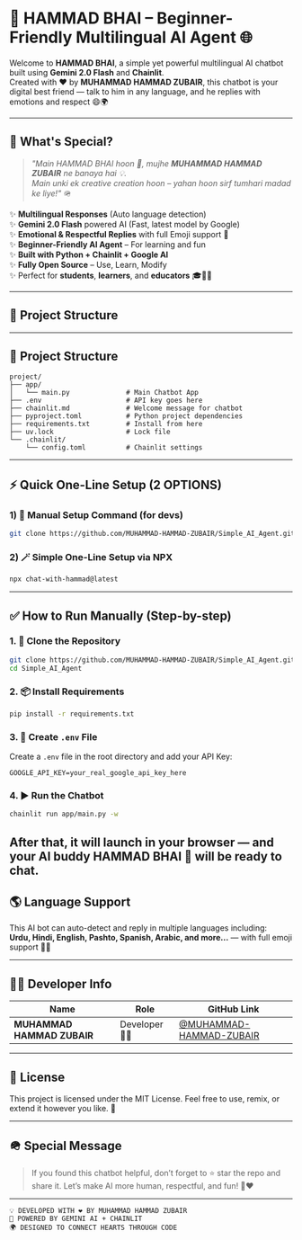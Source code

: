# 🤖 HAMMAD BHAI – Beginner-Friendly Multilingual AI Agent 🌐

Welcome to **HAMMAD BHAI**, a simple yet powerful multilingual AI chatbot built using **Gemini 2.0 Flash** and **Chainlit**.  
Created with ❤️ by **MUHAMMAD HAMMAD ZUBAIR**, this chatbot is your digital best friend — talk to him in any language, and he replies with emotions and respect 😄🌍

---

## 🧠 What's Special?

> *"Main HAMMAD BHAI hoon 🤖, mujhe **MUHAMMAD HAMMAD ZUBAIR** ne banaya hai 💡.  
> Main unki ek creative creation hoon – yahan hoon sirf tumhari madad ke liye!"* 🪖

✨ **Multilingual Responses** (Auto language detection)  
✨ **Gemini 2.0 Flash** powered AI (Fast, latest model by Google)  
✨ **Emotional & Respectful Replies** with full Emoji support 🥰  
✨ **Beginner-Friendly AI Agent** – For learning and fun  
✨ **Built with Python + Chainlit + Google AI**  
✨ **Fully Open Source** – Use, Learn, Modify  
✨ Perfect for **students**, **learners**, and **educators** 🎓👨‍🏫  

---

## 📂 Project Structure


---

## 📂 Project Structure

```
project/
├── app/
│   └── main.py              # Main Chatbot App
├── .env                     # API key goes here
├── chainlit.md              # Welcome message for chatbot
├── pyproject.toml           # Python project dependencies
├── requirements.txt         # Install from here
├── uv.lock                  # Lock file
└── .chainlit/
    └── config.toml          # Chainlit settings
```

---

## ⚡ Quick One-Line Setup (2 OPTIONS)

### 1) 🧪 Manual Setup Command (for devs)

```bash
git clone https://github.com/MUHAMMAD-HAMMAD-ZUBAIR/Simple_AI_Agent.git && cd Simple_AI_Agent && pip install -r requirements.txt && chainlit run app.py
```

### 2) 🪄 Simple One-Line Setup via NPX

```bash
npx chat-with-hammad@latest
```

---

## ✅ How to Run Manually (Step-by-step)

### 1. 🔐 Clone the Repository

```bash
git clone https://github.com/MUHAMMAD-HAMMAD-ZUBAIR/Simple_AI_Agent.git
cd Simple_AI_Agent
```

### 2. 📦 Install Requirements

```bash
pip install -r requirements.txt
```

### 3. 🧶 Create `.env` File

Create a `.env` file in the root directory and add your API Key:

```env
GOOGLE_API_KEY=your_real_google_api_key_here
```

### 4. ▶️ Run the Chatbot

```bash
chainlit run app/main.py -w
```

After that, it will launch in your browser — and your AI buddy HAMMAD BHAI 🤖 will be ready to chat.
---

## 🌎 Language Support

This AI bot can auto-detect and reply in multiple languages including:  
**Urdu, Hindi, English, Pashto, Spanish, Arabic, and more...** — with full emoji support 🎉💬

---

## 🧑‍💻 Developer Info

| Name                       | Role            | GitHub Link                                      |
| -------------------------- | --------------- | ------------------------------------------------ |
| **MUHAMMAD HAMMAD ZUBAIR** | Developer 👨‍💻 | [@MUHAMMAD-HAMMAD-ZUBAIR](https://github.com/MUHAMMAD-HAMMAD-ZUBAIR) |

---

## 📜 License

This project is licensed under the MIT License.
Feel free to use, remix, or extend it however you like. 🚀

---

## 🪖 Special Message

> If you found this chatbot helpful, don’t forget to ⭐ star the repo and share it.
> Let’s make AI more human, respectful, and fun! 🤖❤️

---

```
💡 DEVELOPED WITH ❤️ BY MUHAMMAD HAMMAD ZUBAIR  
🤖 POWERED BY GEMINI AI + CHAINLIT  
🌍 DESIGNED TO CONNECT HEARTS THROUGH CODE
```
